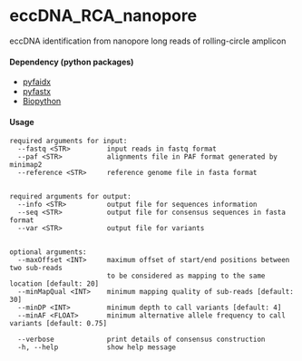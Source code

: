 # eccDNA_RCA_nanopore

eccDNA identification from nanopore long reads of rolling-circle amplicon

#### Dependency (python packages)

- [pyfaidx](https://pypi.org/project/pyfaidx/)
- [pyfastx](https://pypi.org/project/pyfastx/)
- [Biopython](https://biopython.org)

#### Usage

```
required arguments for input:
  --fastq <STR>         input reads in fastq format
  --paf <STR>           alignments file in PAF format generated by minimap2
  --reference <STR>     reference genome file in fasta format


required arguments for output:
  --info <STR>          output file for sequences information
  --seq <STR>           output file for consensus sequences in fasta format
  --var <STR>           output file for variants


optional arguments:
  --maxOffset <INT>     maximum offset of start/end positions between two sub-reads
                        to be considered as mapping to the same location [default: 20]
  --minMapQual <INT>    minimum mapping quality of sub-reads [default: 30]
  --minDP <INT>         minimum depth to call variants [default: 4]
  --minAF <FLOAT>       minimum alternative allele frequency to call variants [default: 0.75]

  --verbose             print details of consensus construction
  -h, --help            show help message
```

